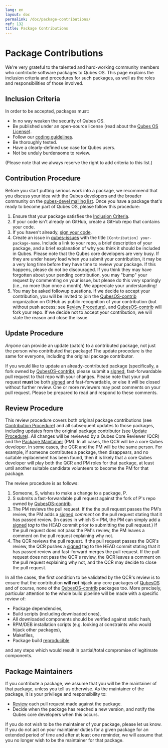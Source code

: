 ```yaml
---
lang: en
layout: doc
permalink: /doc/package-contributions/
ref: 132
title: Package Contributions
---
```


Package Contributions
=====================

We're very grateful to the talented and hard-working community members who contribute software packages to Qubes OS.
This page explains the inclusion criteria and procedures for such packages, as well as the roles and responsibilities of those involved.

Inclusion Criteria
------------------
In order to be accepted, packages must:

 * In no way weaken the security of Qubes OS.
 * Be published under an open-source license (read about the [Qubes OS License]).
 * Follow our [coding guidelines].
 * Be thoroughly tested.
 * Have a clearly-defined use case for Qubes users.
 * Not be unduly burdensome to review.

(Please note that we always reserve the right to add criteria to this list.)

Contribution Procedure
----------------------
Before you start putting serious work into a package, we recommend that you discuss your idea with the Qubes developers and the broader community on the [qubes-devel mailing list].
Once you have a package that's ready to become part of Qubes OS, please follow this procedure:

 1. Ensure that your package satisfies the [Inclusion Criteria].
 2. If your code isn't already on GitHub, create a GitHub repo that contains your code.
 3. If you haven't already, [sign your code][sig].
 4. Create an issue in [qubes-issues] with the title `[Contribution] your-package-name`.
    Include a link to your repo, a brief description of your package, and a brief explanation of why you think it should be included in Qubes.
    Please note that the Qubes core developers are very busy.
    If they are under heavy load when you submit your contribution, it may be a very long time before they have time to review your package.
    If this happens, please do not be discouraged.
    If you think they may have forgotten about your pending contribution, you may "bump" your request by commenting on your issue, but please do this *very* sparingly (i.e., no more than once a month).
    We appreciate your understanding!
 5. You may be asked followup questions.
    If we decide to accept your contribution, you will be invited to join the [QubesOS-contrib] organization on GitHub as public recognition of your contribution (but without push access; see [Review Procedure]), and [QubesOS-contrib] will fork your repo.
    If we decide not to accept your contribution, we will state the reason and close the issue.

Update Procedure
----------------
*Anyone* can provide an update (patch) to a contributed package, not just the person who contributed that package!
The update procedure is the same for everyone, including the original package contributor.

If you would like to update an already-contributed package (specifically, a fork owned by [QubesOS-contrib]), please submit a [signed][sig], fast-forwardable pull request to that repo with your changes.
Please note that your pull request **must** be both [signed][sig] and fast-forwardable, or else it will be closed without further review.
One or more reviewers may post comments on your pull request.
Please be prepared to read and respond to these comments.

Review Procedure
----------------
This review procedure covers both original package contributions (see [Contribution Procedure]) and all subsequent updates to those packages, including updates from the original package contributor (see [Update Procedure]).
All changes will be reviewed by a Qubes Core Reviewer (QCR) and the [Package Maintainer] (PM).
In all cases, the QCR will be a core Qubes developer.
In some cases, the QCR and the PM will be the same person.
For example, if someone contributes a package, then disappears, and no suitable replacement has been found, then it is likely that a core Qubes developer will play both the QCR and PM roles for that package, at least until another suitable candidate volunteers to become the PM for that package.

The review procedure is as follows:

 1. Someone, S, wishes to make a change to a package, P.
 2. S submits a fast-forwardable pull request against the fork of P's repo owned by [QubesOS-contrib].
 3. The PM reviews the pull request.
    If the the pull request passes the PM's review, the PM adds a [signed][sig] *comment* on the pull request stating that it has passed review.
    (In cases in which S = PM, the PM can simply add a [signed][sig] *tag* to the HEAD commit prior to submitting the pull request.)
    If the pull request does not pass the PM's review, the PM leaves a comment on the pull request explaining why not.
 4. The QCR reviews the pull request.
    If the pull request passes the QCR's review, the QCR pushes a [signed][sig] tag to the HEAD commit stating that it has passed review and fast-forward merges the pull request.
    If the pull request does not pass the QCR's review, the QCR leaves a comment on the pull request explaining why not, and the QCR may decide to close the pull request.

In all the cases, the first condition to be validated by the QCR's review is to ensure that the contribution **will not** hijack any core packages of [QubesOS] and of course, none of the [QubesOS-contrib] packages too. More precisely, particular attention to the whole build pipeline will be made with a specific review of:
   - Package dependencies,
   - Build scripts (including downloaded ones),
   - All downloaded components should be verified against static hash,
   - RPM/DEB installation scripts (e.g. looking at constraints who would hijack other packages),
   - Makefiles,
   - Package build [reproducible]

and any steps which would result in partial/total compromise of legitimate components.

Package Maintainers
-------------------
If you contribute a package, we assume that you will be the maintainer of that package, unless you tell us otherwise.
As the maintainer of the package, it is your privilege and responsibility to:

 * [Review][Review Procedure] each pull request made against the package.
 * Decide when the package has reached a new version, and notify the Qubes core developers when this occurs.

If you do not wish to be the maintainer of your package, please let us know.
If you do not act on your maintainer duties for a given package for an extended period of time and after at least one reminder, we will assume that you no longer wish to be the maintainer for that package.


[Inclusion Criteria]: #inclusion-criteria
[Contribution Procedure]: #contribution-procedure
[Update Procedure]: #update-procedure
[Review Procedure]: #review-procedure
[Package Maintainer]: #package-maintainers
[Qubes OS License]: /doc/license/
[sig]: /doc/code-signing/
[coding guidelines]: /doc/coding-style/
[qubes-devel mailing list]: /support/#qubes-devel
[QubesOS]: https://github.com/QubesOS
[QubesOS-contrib]: https://github.com/QubesOS-contrib
[qubes-issues]: https://github.com/QubesOS/qubes-issues/issues/
[reproducible]: https://reproducible-builds.org/
